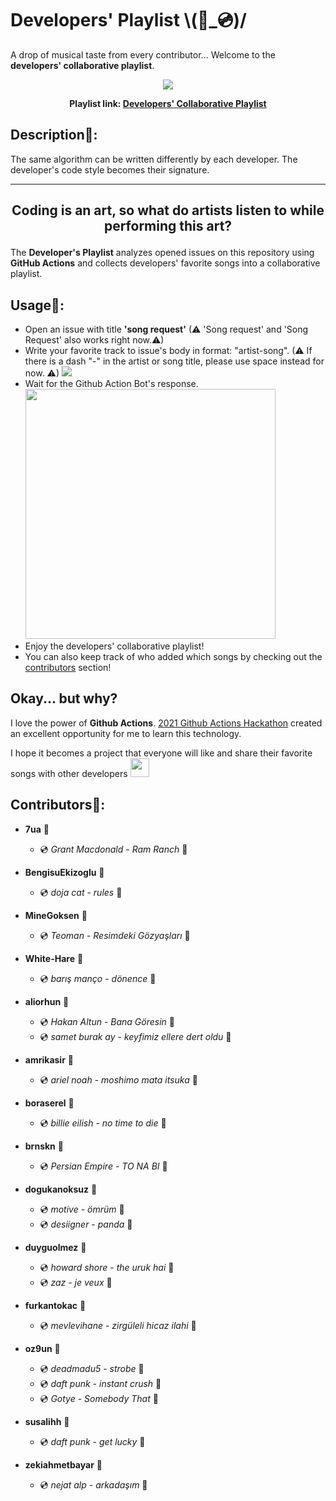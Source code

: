 # Developers' Playlist \\(📀_💿)/
A drop of musical taste from every contributor... Welcome to the **developers' collaborative playlist**. 
<p align="center"><img src="https://i.scdn.co/image/ab67706c0000bebb96a114f10dd59e0d961cfc08"/></p>

**<p align="center">Playlist link: [Developers' Collaborative Playlist](https://open.spotify.com/playlist/5iI16F6SXezeIcxFFTsXWb) </p>**

## Description🤖:
The same algorithm can be written differently by each developer. The developer's code style becomes their signature. 

---
**<p align="center">Coding is an art, so what do artists listen to while performing this art?</p>**
---

The **Developer's Playlist** analyzes opened issues on this repository using **GitHub Actions** and collects developers' favorite songs into a collaborative playlist. 

## Usage📖:
- Open an issue with title **'song request'** (⚠ 'Song request' and 'Song Request' also works right now.⚠)
- Write your favorite track to issue's body in format: "artist-song". (⚠ If there is a dash "-" in the artist or song title, please use space instead for now. ⚠)
  <img src="https://user-images.githubusercontent.com/57866851/145097376-2737eee3-f539-4f58-a036-9b9a0bba9dc1.png"/>
- Wait for the Github Action Bot's response.
  <img height="400" src="https://user-images.githubusercontent.com/57866851/145097734-a87a6ff0-b4bb-4da0-b94c-5d761f09b797.png"/>
- Enjoy the developers' collaborative playlist!
- You can also keep track of who added which songs by checking out the [contributors](#contributors) section! 
  
## Okay... but why?
I love the power of **Github Actions**. [2021 Github Actions Hackathon](https://dev.to/devteam/join-us-for-the-2021-github-actions-hackathon-on-dev-4hn4) created an excellent opportunity for me to learn this technology. 
  
I hope it becomes a project that everyone will like and share their favorite songs with other developers <img width="30" src="https://media.tenor.com/images/e79b3b95fd5663e36ce7499a54cdfeab/tenor.gif"/>
  
## Contributors🧠:

- **7ua** 🧠
	- 💿 *Grant Macdonald* - *Ram Ranch* 📀

- **BengisuEkizoglu** 🧠
	- 💿 *doja cat* - *rules* 📀

- **MineGoksen** 🧠
	- 💿 *Teoman* - *Resimdeki Gözyaşları* 📀

- **White-Hare** 🧠
	- 💿 *barış manço* - *dönence* 📀

- **aliorhun** 🧠
	- 💿 *Hakan Altun* - *Bana Göresin* 📀
	- 💿 *samet burak ay* - *keyfimiz ellere dert oldu* 📀

- **amrikasir** 🧠
	- 💿 *ariel noah* - *moshimo mata itsuka* 📀

- **boraserel** 🧠
	- 💿 *billie eilish* - *no time to die* 📀

- **brnskn** 🧠
	- 💿 *Persian Empire* - *TO NA BI* 📀

- **dogukanoksuz** 🧠
	- 💿 *motive* - *ömrüm* 📀
	- 💿 *desiigner* - *panda* 📀

- **duyguolmez** 🧠
	- 💿 *howard shore* - *the uruk hai* 📀
	- 💿 *zaz* - *je veux* 📀

- **furkantokac** 🧠
	- 💿 *mevlevihane* - *zirgüleli hicaz ilahi* 📀

- **oz9un** 🧠
	- 💿 *deadmadu5* - *strobe* 📀
	- 💿 *daft punk* - *instant crush* 📀	
	- 💿 *Gotye* - *Somebody That* 📀

- **susalihh** 🧠
	- 💿 *daft punk* - *get lucky* 📀

- **zekiahmetbayar** 🧠
	- 💿 *nejat alp* - *arkadaşım* 📀
